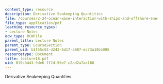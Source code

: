 ```yaml
---
content_type: resource
description: Derivative Seakeeping Quantities
file: /courses/2-24-ocean-wave-interaction-with-ships-and-offshore-energy-systems-13-022-spring-2002/019c34439de67f2d56e7c2ad2a7ae160_lecture16.pdf
file_type: application/pdf
learning_resource_types:
- Lecture Notes
ocw_type: OCWFile
parent_title: Lecture Notes
parent_type: CourseSection
parent_uid: b1f55c02-d242-5d17-a987-ec73a18bb098
resourcetype: Document
title: lecture16.pdf
uid: 019c3443-9de6-7f2d-56e7-c2ad2a7ae160
---
```

Derivative Seakeeping Quantities

